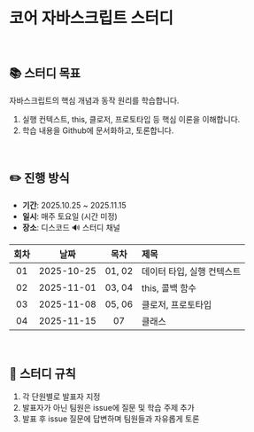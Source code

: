 # 코어 자바스크립트 스터디

<br/> 

## 📚 스터디 목표
자바스크립트의 핵심 개념과 동작 원리를 학습합니다.
1. 실행 컨텍스트, this, 클로저, 프로토타입 등 핵심 이론을 이해합니다. 
2. 학습 내용을 Github에 문서화하고, 토론합니다. 

<br />

## ✏️ 진행 방식
- **기간**: 2025.10.25 ~ 2025.11.15
- **일시**: 매주 토요일 (시간 미정)
- **장소**: 디스코드 🔊 스터디 채널

| 회차 | 날짜 | 목차 | 제목 |
|:--:|:------:|:------:|:------|
| 01 | 2025-10-25 | 01, 02 | 데이터 타입, 실행 컨텍스트 |
| 02 | 2025-11-01 | 03, 04 | this, 콜백 함수 |
| 03 | 2025-11-08 | 05, 06 | 클로저, 프로토타입 |
| 04 | 2025-11-15 | 07 | 클래스 |

<br />

## 📣 스터디 규칙
1. 각 단원별로 발표자 지정
2. 발표자가 아닌 팀원은 issue에 질문 및 학습 주제 추가
3. 발표 후 issue 질문에 답변하며 팀원들과 자유롭게 토론
